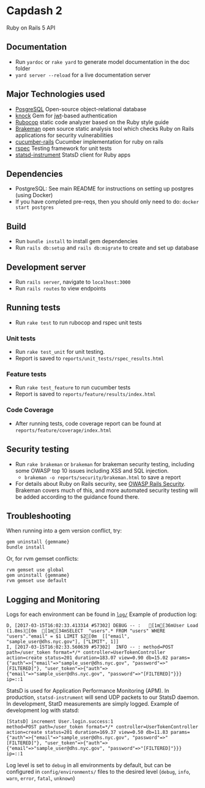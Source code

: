 # Capdash 2

Ruby on Rails 5 API

## Documentation

  * Run `yardoc` or `rake yard` to generate model documentation in the doc folder
  * `yard server --reload` for a live documentation server

## Major Technologies used

  * [PosgreSQL](https://www.postgresql.org/) Open-source object-relational database
  * [knock](https://github.com/nsarno/knock) Gem for [jwt](https://jwt.io/)-based authentication
  * [Rubocop](https://github.com/bbatsov/rubocop) static code analyzer based on the Ruby style guide
  * [Brakeman](https://github.com/presidentbeef/brakeman) open source static analysis tool which checks Ruby on Rails applications for security vulnerabilities
  * [cucumber-rails](https://github.com/cucumber/cucumber-rails) Cucumber implementation for ruby on rails
  * [rspec](http://rspec.info/) Testing framework for unit tests
  * [statsd-instrument](https://github.com/Shopify/statsd-instrument) StatsD client for Ruby apps


## Dependencies

  * PostgreSQL: See main README for instructions on setting up postgres (using Docker)
  * If you have completed pre-reqs, then you should only need to do: `docker start postgres`

## Build

  * Run `bundle install` to install gem dependencies
  * Run `rails db:setup` and `rails db:migrate` to create and set up database

## Development server

  * Run `rails server`, navigate to `localhost:3000`
  * Run `rails routes` to view endpoints

## Running tests
  * Run `rake test` to run rubocop and rspec unit tests

### Unit tests
  * Run `rake test_unit` for unit testing.
  * Report is saved to `reports/unit_tests/rspec_results.html`

### Feature tests
  * Run `rake test_feature` to run cucumber tests
  * Report is saved to `reports/feature/results/index.html`

### Code Coverage
  * After running tests, code coverage report can be found at `reports/feature/coverage/index.html`

## Security testing

  * Run `rake brakeman` or `brakeman` for brakeman security testing, including some OWASP top 10 issues including XSS and SQL injection.
    * `brakeman -o reports/security/brakeman.html` to save a report
  * For details about Ruby on Rails security, see [OWASP Rails Security](https://www.owasp.org/images/8/89/Rails_Security_2.pdf). Brakeman covers much of this, and more automated security testing will be added according to the guidance found there.

## Troubleshooting

When running into a gem version conflict, try:
```
gem uninstall {gemname}
bundle install
```
Or, for rvm gemset conflicts:
```
rvm gemset use global
gem uninstall {gemname}
rvm gemset use default
```

## Logging and Monitoring

Logs for each environment can be found in [`log/`](./log/)
Example of production log:
```
D, [2017-03-15T16:02:33.413314 #57302] DEBUG -- :   [1m[36mUser Load (1.8ms)[0m  [1m[34mSELECT  "users".* FROM "users" WHERE "users"."email" = $1 LIMIT $2[0m  [["email", "sample_user@dhs.nyc.gov"], ["LIMIT", 1]]
I, [2017-03-15T16:02:33.560639 #57302]  INFO -- : method=POST path=/user_token format=*/* controller=UserTokenController action=create status=201 duration=183.07 view=0.90 db=15.02 params={"auth"=>{"email"=>"sample_user@dhs.nyc.gov", "password"=>"[FILTERED]"}, "user_token"=>{"auth"=>{"email"=>"sample_user@dhs.nyc.gov", "password"=>"[FILTERED]"}}} ip=::1
```
StatsD is used for Application Performance Monitoring (APM). In production, `statsd-instrument` will send UDP packets to our StatsD daemon. In development, StatD measurements are simply logged.
Example of development log with statsd:
```
[StatsD] increment User.login.success:1
method=POST path=/user_token format=*/* controller=UserTokenController action=create status=201 duration=169.37 view=0.50 db=11.83 params={"auth"=>{"email"=>"sample_user@dhs.nyc.gov", "password"=>"[FILTERED]"}, "user_token"=>{"auth"=>{"email"=>"sample_user@dhs.nyc.gov", "password"=>"[FILTERED]"}}} ip=::1
```
Log level is set to `debug` in all environments by default, but can be configured in `config/environments/` files to the desired level (`debug`, `info`, `warn`, `error`, `fatal`, `unknown`)
